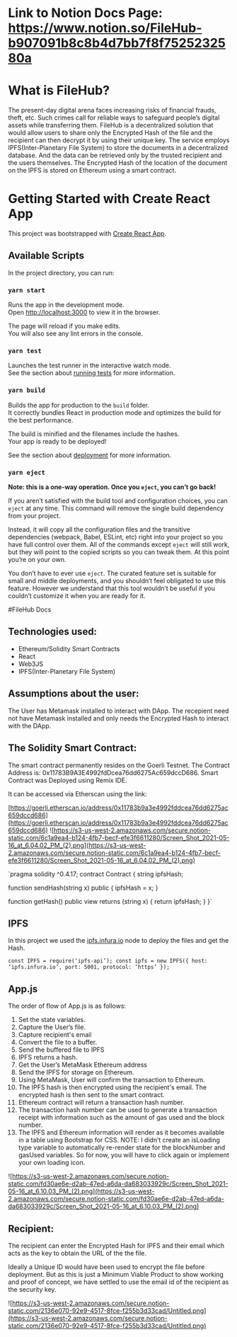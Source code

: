 # Link to Notion Docs Page: https://www.notion.so/FileHub-b907091b8c8b4d7bb7f8f7525232580a

# What is FileHub? 

The present-day digital arena faces increasing risks of financial frauds, theft, etc. Such crimes call for reliable ways to safeguard people’s digital assets while transferring them. FileHub is a decentralized solution that would allow users to share only the Encrypted Hash of the file and the recipient can then decrypt it by using their unique key. The service employs IPFS(Inter-Planetary File System) to store the documents in a decentralized database. And the data can be retrieved only by the trusted recipient and the users themselves. The Encrypted Hash of the location of the document on the IPFS is stored on Ethereum using a smart contract. 

# Getting Started with Create React App

This project was bootstrapped with [Create React App](https://github.com/facebook/create-react-app).

## Available Scripts

In the project directory, you can run:

### `yarn start`

Runs the app in the development mode.\
Open [http://localhost:3000](http://localhost:3000) to view it in the browser.

The page will reload if you make edits.\
You will also see any lint errors in the console.

### `yarn test`

Launches the test runner in the interactive watch mode.\
See the section about [running tests](https://facebook.github.io/create-react-app/docs/running-tests) for more information.

### `yarn build`

Builds the app for production to the `build` folder.\
It correctly bundles React in production mode and optimizes the build for the best performance.

The build is minified and the filenames include the hashes.\
Your app is ready to be deployed!

See the section about [deployment](https://facebook.github.io/create-react-app/docs/deployment) for more information.

### `yarn eject`

**Note: this is a one-way operation. Once you `eject`, you can’t go back!**

If you aren’t satisfied with the build tool and configuration choices, you can `eject` at any time. This command will remove the single build dependency from your project.

Instead, it will copy all the configuration files and the transitive dependencies (webpack, Babel, ESLint, etc) right into your project so you have full control over them. All of the commands except `eject` will still work, but they will point to the copied scripts so you can tweak them. At this point you’re on your own.

You don’t have to ever use `eject`. The curated feature set is suitable for small and middle deployments, and you shouldn’t feel obligated to use this feature. However we understand that this tool wouldn’t be useful if you couldn’t customize it when you are ready for it.

#FileHub Docs
## Technologies used:

- Ethereum/Solidity Smart Contracts
- React
- Web3JS
- IPFS(Inter-Planetary File System)

## Assumptions about the user:

The User has Metamask installed to interact with DApp. The recepient need not have Metamask installed and only needs the Encrypted Hash to interact with the DApp.

## The Solidity Smart Contract:

The smart contract permanently resides on the Goerli Testnet. The Contract Address is: 0x11783B9A3E4992fdDcea76dd6275Ac659dccD686. Smart Contract was Deployed using Remix IDE.

It can be accessed via Etherscan using the link: 

[https://goerli.etherscan.io/address/0x11783b9a3e4992fddcea76dd6275ac659dccd686](https://goerli.etherscan.io/address/0x11783b9a3e4992fddcea76dd6275ac659dccd686)
![https://s3-us-west-2.amazonaws.com/secure.notion-static.com/6c1a9ea4-b124-4fb7-becf-efe3f6611280/Screen_Shot_2021-05-16_at_6.04.02_PM_(2).png](https://s3-us-west-2.amazonaws.com/secure.notion-static.com/6c1a9ea4-b124-4fb7-becf-efe3f6611280/Screen_Shot_2021-05-16_at_6.04.02_PM_(2).png)

`pragma solidity ^0.4.17;
contract Contract {
 string ipfsHash;
 
 function sendHash(string x) public {
   ipfsHash = x;
 }

 function getHash() public view returns (string x) {
   return ipfsHash;
 }
}`

## IPFS

In this project we used the [ipfs.infura.io](http://ipfs.infura.io) node to deploy the files and get the Hash.

`const IPFS = require(‘ipfs-api’);
const ipfs = new IPFS({ host: ‘ipfs.infura.io’, port: 5001, protocol: ‘https’ });`

## App.js

The order of flow of App.js is as follows: 
1. Set the state variables.
2. Capture the User’s file.
3. Capture recipient's email
4. Convert the file to a buffer.
5. Send the buffered file to IPFS
6. IPFS returns a hash.
7. Get the User’s MetaMask Ethereum address
8. Send the IPFS for storage on Ethereum.
9. Using MetaMask, User will confirm the transaction to Ethereum.
10. The IPFS hash is then encrypted using the recipient's email. The encrypted hash is then sent to the smart contract. 
11. Ethereum contract will return a transaction hash number.
12. The transaction hash number can be used to generate a transaction receipt with information such as the amount of gas used and the block number.
13. The IPFS and Ethereum information will render as it becomes available in a table using Bootstrap for CSS. NOTE: I didn’t create an isLoading type variable to automatically re-render state for the blockNumber and gasUsed variables. So for now, you will have to click again or implement your own loading icon. 

![https://s3-us-west-2.amazonaws.com/secure.notion-static.com/fd30ae6e-d2ab-47ed-a6da-da683033929c/Screen_Shot_2021-05-16_at_6.10.03_PM_(2).png](https://s3-us-west-2.amazonaws.com/secure.notion-static.com/fd30ae6e-d2ab-47ed-a6da-da683033929c/Screen_Shot_2021-05-16_at_6.10.03_PM_(2).png)

## Recipient:

The recipient can enter the Encrypted Hash for IPFS and their email which acts as the key to obtain the URL of the the file. 

Ideally a Unique ID would have been used to encrypt the file before deployment. But as this is just a Minimum Viable Product to show working and proof of concept, we have settled to use the email id of the recipient as the security key.

![https://s3-us-west-2.amazonaws.com/secure.notion-static.com/2136e070-92e9-4517-8fce-f255b3d33cad/Untitled.png](https://s3-us-west-2.amazonaws.com/secure.notion-static.com/2136e070-92e9-4517-8fce-f255b3d33cad/Untitled.png)
